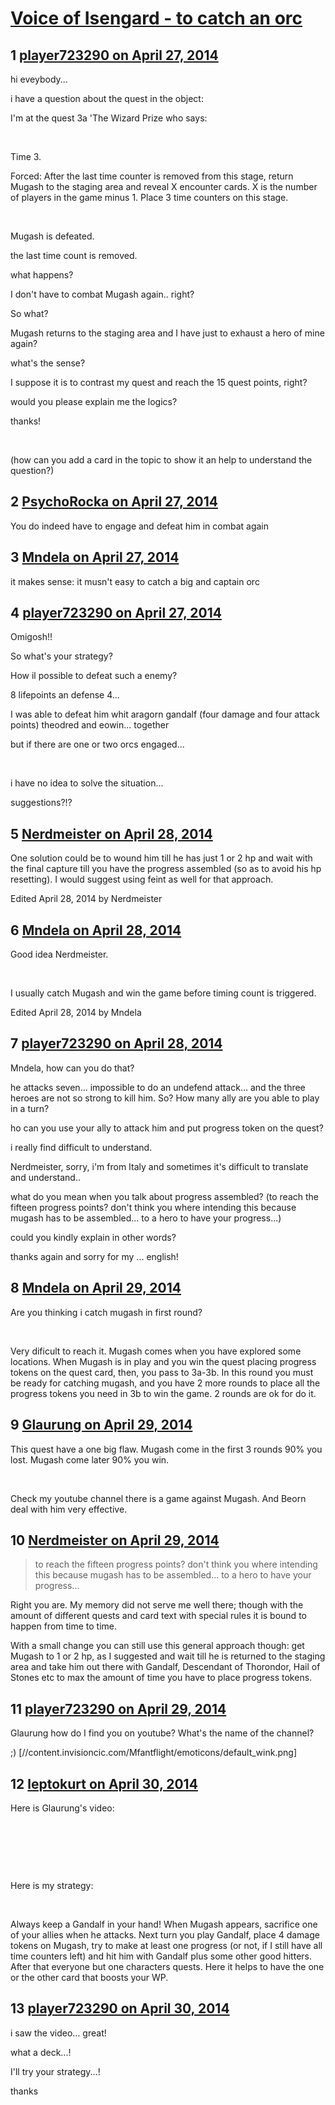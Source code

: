 # [Voice of Isengard - to catch an orc](https://community.fantasyflightgames.com/topic/104920-voice-of-isengard-to-catch-an-orc/)

## 1 [player723290 on April 27, 2014](https://community.fantasyflightgames.com/topic/104920-voice-of-isengard-to-catch-an-orc/?do=findComment&comment=1063828)

hi eveybody...

i have a question about the quest in the object:

I'm at the quest 3a 'The Wizard Prize who says:

 

Time 3. 

Forced: After the last time counter is removed from this stage, return Mugash to the staging area and reveal X encounter cards. X is the number of players in the game minus 1. Place 3 time counters on this stage.

 

Mugash is defeated.

the last time count is removed.

what happens?

I don't have to combat Mugash again.. right?

So what?

Mugash returns to the staging area and I have just to exhaust a hero of mine again?

what's the sense?

I suppose it is to contrast my quest and reach the 15 quest points, right?

would you please explain me the logics?

thanks! 

 

(how can you add a card in the topic to show it an help to understand the question?)

## 2 [PsychoRocka on April 27, 2014](https://community.fantasyflightgames.com/topic/104920-voice-of-isengard-to-catch-an-orc/?do=findComment&comment=1063845)

You do indeed have to engage and defeat him in combat again

## 3 [Mndela on April 27, 2014](https://community.fantasyflightgames.com/topic/104920-voice-of-isengard-to-catch-an-orc/?do=findComment&comment=1063879)

it makes sense: it musn't easy to catch a big and captain orc

## 4 [player723290 on April 27, 2014](https://community.fantasyflightgames.com/topic/104920-voice-of-isengard-to-catch-an-orc/?do=findComment&comment=1063929)

Omigosh!!

So what's your strategy?

How il possible to defeat such a enemy?

8 lifepoints an defense 4...

I was able to defeat him whit aragorn gandalf (four damage and four attack points) theodred and eowin... together 

but if there are one or two orcs engaged... 

 

i have no idea to solve the situation...

suggestions?!?

## 5 [Nerdmeister on April 28, 2014](https://community.fantasyflightgames.com/topic/104920-voice-of-isengard-to-catch-an-orc/?do=findComment&comment=1064511)

One solution could be to wound him till he has just 1 or 2 hp and wait with the final capture till you have the progress assembled (so as to avoid his hp resetting). I would suggest using feint as well for that approach.

Edited April 28, 2014 by Nerdmeister

## 6 [Mndela on April 28, 2014](https://community.fantasyflightgames.com/topic/104920-voice-of-isengard-to-catch-an-orc/?do=findComment&comment=1064564)

Good idea Nerdmeister.

 

I usually catch Mugash and win the game before timing count is triggered.

Edited April 28, 2014 by Mndela

## 7 [player723290 on April 28, 2014](https://community.fantasyflightgames.com/topic/104920-voice-of-isengard-to-catch-an-orc/?do=findComment&comment=1064985)

Mndela, how can you do that?

he attacks seven... impossible to do an undefend attack... and the three heroes are not so strong to kill him. So? How many ally are you able to play in a turn?

ho can you use your ally to attack him and put progress token on the quest?

i really find difficult to understand.

Nerdmeister, sorry, i'm from Italy and sometimes it's difficult to translate and understand..

what do you mean when you talk about progress assembled? (to reach the fifteen progress points? don't think you where intending this because mugash has to be assembled... to a hero to have your progress...) 

could you kindly explain in other words?

thanks again and sorry for my ... english!

## 8 [Mndela on April 29, 2014](https://community.fantasyflightgames.com/topic/104920-voice-of-isengard-to-catch-an-orc/?do=findComment&comment=1065514)

Are you thinking i catch mugash in first round?

 

Very dificult to reach it. Mugash comes when you have explored some locations. When Mugash is in play and you win the quest placing progress tokens on the quest card, then, you pass to 3a-3b. In this round you must be ready for catching mugash, and you have 2 more rounds to place all the progress tokens you need in 3b to win the game. 2 rounds are ok for do it.

## 9 [Glaurung on April 29, 2014](https://community.fantasyflightgames.com/topic/104920-voice-of-isengard-to-catch-an-orc/?do=findComment&comment=1065766)

This quest have a one big flaw. Mugash come in the first 3 rounds 90% you lost. Mugash come later 90% you win. 

 

Check my youtube channel there is a game against Mugash. And Beorn deal with him very effective.

## 10 [Nerdmeister on April 29, 2014](https://community.fantasyflightgames.com/topic/104920-voice-of-isengard-to-catch-an-orc/?do=findComment&comment=1065768)

> to reach the fifteen progress points? don't think you where intending this because mugash has to be assembled... to a hero to have your progress...

Right you are. My memory did not serve me well there; though with the amount of different quests and card text with special rules it is bound to happen from time to time.

With a small change you can still use this general approach though: get Mugash to 1 or 2 hp, as I suggested and wait till he is returned to the staging area and take him out there with Gandalf, Descendant of Thorondor, Hail of Stones etc to max the amount of time you have to place progress tokens.

## 11 [player723290 on April 29, 2014](https://community.fantasyflightgames.com/topic/104920-voice-of-isengard-to-catch-an-orc/?do=findComment&comment=1066297)

Glaurung how do I find you on youtube? What's the name of the channel?

;) [//content.invisioncic.com/Mfantflight/emoticons/default_wink.png]

## 12 [leptokurt on April 30, 2014](https://community.fantasyflightgames.com/topic/104920-voice-of-isengard-to-catch-an-orc/?do=findComment&comment=1066977)

Here is Glaurung's video:

 





 

 

Here is my strategy:

 

Always keep a Gandalf in your hand! When Mugash appears, sacrifice one of your allies when he attacks. Next turn you play Gandalf, place 4 damage tokens on Mugash, try to make at least one progress (or not, if I still have all time counters left) and hit him with Gandalf plus some other good hitters. After that everyone but one characters quests. Here it helps to have the one or the other card that boosts your WP.

## 13 [player723290 on April 30, 2014](https://community.fantasyflightgames.com/topic/104920-voice-of-isengard-to-catch-an-orc/?do=findComment&comment=1067294)

i saw the video... great!

what a deck...!

I'll try your strategy...!

thanks 

